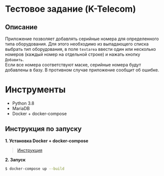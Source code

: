 # Тестовое задание (K-Telecom)
## Описание
Приложение позволяет добавлять серийные номера для определенного типа оборудования.
Для этого необходимо из выпадающего списка выбрать тип оборудования, в поле `textarea`
ввести один или несколько номеров (каждый номер на отдельной строке) 
и нажать кнопку `Добавить`.  
Если все номера соответствуют маске, серийные номера будут добавлены в базу.
В противном случае приложение сообщит об ошибке.

# Инструменты
- Python 3.8
- MariaDB
- Docker + docker-compose

## Инструкция по запуску
**1. Установка Docker + docker-compose**
> [ Инструкция](https://docs.docker.com/engine/install/)

**2. Запуск**
```bash
$ docker-compose up --build 
```